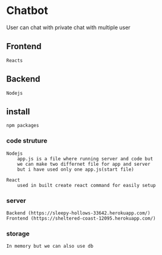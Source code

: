 # Chatbot
User can chat with private chat with multiple user


## Frontend
    Reacts
## Backend
    Nodejs

## install
    npm packages


### code struture 
    Nodejs 
        app.js is a file where running server and code but 
        we can make two differnet file for app and server
        but i have used only one app.js(start file)

    React
        used in built create react command for easily setup 

### server 
    Backend (https://sleepy-hollows-33642.herokuapp.com/)
    Frontend (https://sheltered-coast-12095.herokuapp.com/)


### storage
    In memory but we can also use db

    



